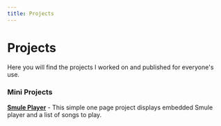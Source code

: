```yaml
---
title: Projects
---
```

# Projects
Here you will find the projects I worked on and published for everyone's use. 


### Mini Projects
**<a href="./SmulePlayer.html" target="_blank">Smule Player</a>**  - This simple one page project displays embedded Smule player and a list of songs to play. 